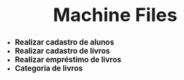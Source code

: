 <html>
<head>
<meta charset="UTF-8">
</head>

<body>
	<h1> Machine Files </h1>


<style>
body {
 background-image: url(ucb.jpg);
 background-repeat: no-repeat;
 background-size: 100% 100%;
}
</style>


<style type="text/css">
h1{font-size: 300%;}
h1{text-align:center;}
h1{font-weight: bold;}
li{font-size: 120%;}
li{font-weight: bold;}
color: green;
</style>

<style> a {text-decoration: none; }
</style>

<ul>

<li>
<a href="cadastroaluno.html"> Realizar cadastro de alunos </a>

<li>
<a href="cadastrolivros.html"> Realizar cadastro de livros </a> 

<li>
<a href="emprestimolivros.html"> Realizar empréstimo de livros </a>

<li>
<a href="categoria.html"> Categoria de livros </a> 

</ul>  

</body>
</html>
